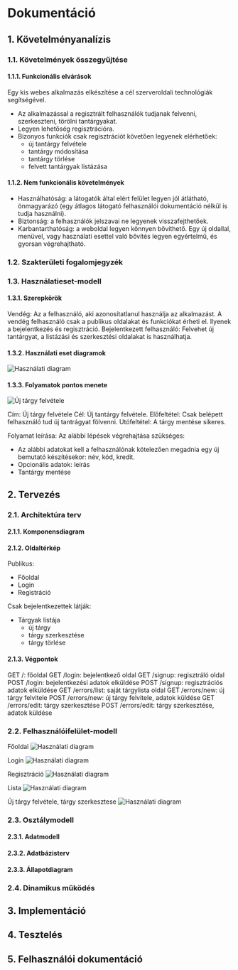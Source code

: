 # Dokumentáció

## 1. Követelményanalízis

### 1.1. Követelmények összegyűjtése
#### 1.1.1. Funkcionális elvárások
Egy kis webes alkalmazás elkészítése a cél szerveroldali technológiák segítségével.
- Az alkalmazással a regisztrált felhasználók tudjanak felvenni, szerkeszteni, törölni tantárgyakat.
- Legyen lehetőség regisztrációra.
- Bizonyos funkciók csak regisztrációt követően legyenek elérhetőek: 
    - új tantárgy felvétele
    - tantárgy módosítása
    - tantárgy törlése
    - felvett tantárgyak listázása

#### 1.1.2. Nem funkcionális követelmények
- Használhatóság: a látogatók által elért felület legyen jól átlátható, önmagyarázó (egy átlagos látogató felhasználói dokumentáció nélkül is tudja használni).
- Biztonság: a felhasználók jelszavai ne legyenek visszafejthetőek. 
- Karbantarthatóság: a weboldal legyen könnyen bővíthető. Egy új oldallal, menüvel, vagy használati esettel való bővítés legyen egyértelmű, és gyorsan végrehajtható.

### 1.2. Szakterületi fogalomjegyzék

### 1.3. Használatieset-modell
#### 1.3.1. Szerepkörök
Vendég: Az a felhasználó, aki azonosítatlanul használja az alkalmazást. A vendég felhasználó csak a publikus oldalakat és funkciókat érheti el. Ilyenek a bejelentkezés és regisztráció.
Bejelentkezett felhasználó: Felvehet új tantárgyat, a listázási és szerkesztési oldalakat is használhatja.

#### 1.3.2. Használati eset diagramok
![Használati diagram](docs/images/hasznalati_diagram.png)

#### 1.3.3. Folyamatok pontos menete
![Új tárgy felvétele](docs/images/ujtargyfolyamat.png)

Cím: Új tárgy felvétele
Cél: Új tantárgy felvétele.
Előfeltétel: Csak belépett felhasználó tud új tantrágyat fölvenni.
Utófeltétel: A tárgy mentése sikeres.

Folyamat leírása:
Az alábbi lépések végrehajtása szükséges:
- Az alábbi adatokat kell a felhasználónak kötelezően megadnia egy új bemutató készítésekor: név, kód, kredit.
- Opcionális adatok: leírás
- Tantárgy mentése

## 2. Tervezés

### 2.1. Architektúra terv
#### 2.1.1. Komponensdiagram

#### 2.1.2. Oldaltérkép
Publikus:
- Főoldal
- Login
- Registráció

Csak bejelentkezettek látják:
- Tárgyak listája
    - új tárgy
    - tárgy szerkesztése
    - tárgy törlése

#### 2.1.3. Végpontok
GET /: főoldal
GET /login: bejelentkező oldal
GET /signup: regisztráló oldal
POST /login: bejelentkezési adatok elküldése
POST /signup: regisztrációs adatok elküldése
GET /errors/list: saját tárgylista oldal
GET /errors/new: új tárgy felvitele
POST /errors/new: új tárgy felvitele, adatok küldése
GET /errors/edit: tárgy szerkesztése
POST /errors/edit: tárgy szerkesztése, adatok küldése

### 2.2. Felhasználóifelület-modell
Főoldal
![Használati diagram](docs/images/fooldal.png)

Login
![Használati diagram](docs/images/login.png)

Regisztráció
![Használati diagram](docs/images/regisztració.png)

Lista 
![Használati diagram](docs/images/lista.png)

Új tárgy felvétele, tárgy szerkesztese
![Használati diagram](docs/images/ujtargy.png)

### 2.3. Osztálymodell
#### 2.3.1. Adatmodell

#### 2.3.2. Adatbázisterv
#### 2.3.3. Állapotdiagram

### 2.4. Dinamikus működés

## 3. Implementáció

## 4. Tesztelés

## 5. Felhasználói dokumentáció

